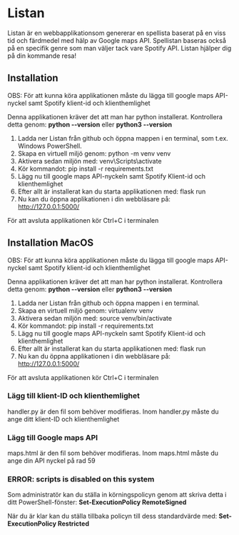 # Listan

Listan är en webbapplikationsom genererar en spellista baserat på en viss tid och färdmedel med hälp av Google maps API. Spellistan baseras också på en specifik genre som man väljer tack vare Spotify API. Listan hjälper dig på din kommande resa!

## Installation

OBS: För att kunna köra applikationen måste du lägga till google maps API-nyckel samt Spotify klient-id och klienthemlighet

Denna applikationen kräver det att man har python installerat. Kontrollera detta genom: **python --version** eller **python3 --version**

1. Ladda ner Listan från github och öppna mappen i en terminal, som t.ex. Windows PowerShell. 
2. Skapa en virtuell miljö genom: python -m venv venv
3. Aktivera sedan miljön med: venv\Scripts\activate
4. Kör kommandot: pip install -r requirements.txt
5. Lägg nu till google maps API-nyckeln samt Spotify Klient-id och klienthemlighet
6. Efter allt är installerat kan du starta applikationen med: flask run
7. Nu kan du öppna applikationen i din webbläsare på: http://127.0.0.1:5000/

För att avsluta applikationen kör Ctrl+C i terminalen

## Installation MacOS

OBS: För att kunna köra applikationen måste du lägga till google maps API-nyckel samt Spotify klient-id och klienthemlighet

Denna applikationen kräver det att man har python installerat. Kontrollera detta genom: **python --version** eller **python3 --version**

1. Ladda ner Listan från github och öppna mappen i en terminal. 
2. Skapa en virtuell miljö genom: virtualenv venv
3. Aktivera sedan miljön med: source venv/bin/activate
4. Kör kommandot: pip install -r requirements.txt
5. Lägg nu till google maps API-nyckeln samt Spotify Klient-id och klienthemlighet
6. Efter allt är installerat kan du starta applikationen med: flask run
7. Nu kan du öppna applikationen i din webbläsare på: http://127.0.0.1:5000/

För att avsluta applikationen kör Ctrl+C i terminalen

### Lägg till klient-ID och klienthemlighet

handler.py är den fil som behöver modifieras. Inom handler.py måste du ange ditt klient-ID och klienthemlighet

### Lägg till Google maps API

maps.html är den fil som behöver modifieras. Inom maps.html måste du ange din API nyckel på rad 59

### ERROR: scripts is disabled on this system

Som administratör kan du ställa in körningspolicyn genom att skriva detta i ditt PowerShell-fönster: **Set-ExecutionPolicy RemoteSigned** 

När du är klar kan du ställa tillbaka policyn till dess standardvärde med: **Set-ExecutionPolicy Restricted**
